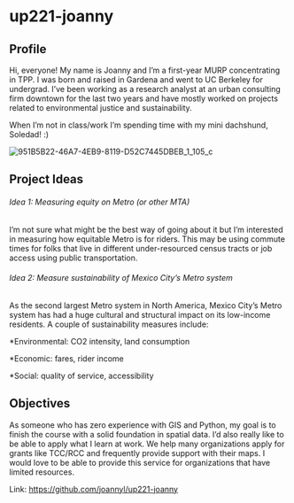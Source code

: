 # up221-joanny
## Profile
Hi, everyone! My name is Joanny and I’m a first-year MURP concentrating in TPP. I was born and raised in Gardena and went to UC Berkeley for undergrad. I’ve been working as a research analyst at an urban consulting firm downtown for the last two years and have mostly worked on projects related to environmental justice and sustainability. 

When I’m not in class/work I’m spending time with my mini dachshund, Soledad! :)

![951B5B22-46A7-4EB9-8119-D52C7445DBEB_1_105_c](https://user-images.githubusercontent.com/122325368/212590862-93a6cb53-2e5e-422e-98f0-ab7748b01cb2.jpeg)

## Project Ideas
###### Idea 1: Measuring equity on Metro (or other MTA)
I’m not sure what might be the best way of going about it but I’m interested in measuring how equitable Metro is for riders. This may be using commute times for folks that live in different under-resourced census tracts or job access using public transportation.
###### Idea 2: Measure sustainability of Mexico City’s Metro system 
As the second largest Metro system in North America, Mexico City’s Metro system has had a huge cultural and structural impact on its low-income residents. A couple of sustainability measures include: 

*Environmental: CO2 intensity, land consumption

*Economic: fares, rider income 

*Social: quality of service, accessibility 

## Objectives
As someone who has zero experience with GIS and Python, my goal is to finish the course with a solid foundation in spatial data. I’d also really like to be able to apply what I learn at work. We help many organizations apply for grants like TCC/RCC and frequently provide support with their maps. I would love to be able to provide this service for organizations that have limited resources. 

Link: https://github.com/joannyl/up221-joanny
